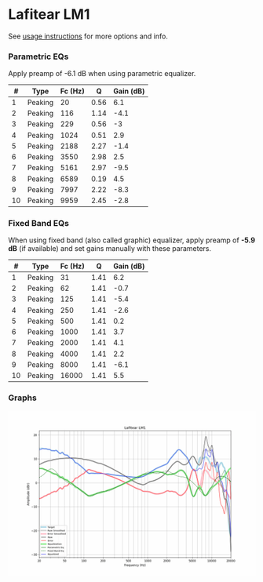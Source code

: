 # Lafitear LM1
See [usage instructions](https://github.com/jaakkopasanen/AutoEq#usage) for more options and info.

### Parametric EQs
Apply preamp of -6.1 dB when using parametric equalizer.

|   # | Type    |   Fc (Hz) |    Q |   Gain (dB) |
|-----|---------|-----------|------|-------------|
|   1 | Peaking |        20 | 0.56 |         6.1 |
|   2 | Peaking |       116 | 1.14 |        -4.1 |
|   3 | Peaking |       229 | 0.56 |        -3   |
|   4 | Peaking |      1024 | 0.51 |         2.9 |
|   5 | Peaking |      2188 | 2.27 |        -1.4 |
|   6 | Peaking |      3550 | 2.98 |         2.5 |
|   7 | Peaking |      5161 | 2.97 |        -9.5 |
|   8 | Peaking |      6589 | 0.19 |         4.5 |
|   9 | Peaking |      7997 | 2.22 |        -8.3 |
|  10 | Peaking |      9959 | 2.45 |        -2.8 |

### Fixed Band EQs
When using fixed band (also called graphic) equalizer, apply preamp of **-5.9 dB** (if available) and set gains manually with these parameters.

|   # | Type    |   Fc (Hz) |    Q |   Gain (dB) |
|-----|---------|-----------|------|-------------|
|   1 | Peaking |        31 | 1.41 |         6.2 |
|   2 | Peaking |        62 | 1.41 |        -0.7 |
|   3 | Peaking |       125 | 1.41 |        -5.4 |
|   4 | Peaking |       250 | 1.41 |        -2.6 |
|   5 | Peaking |       500 | 1.41 |         0.2 |
|   6 | Peaking |      1000 | 1.41 |         3.7 |
|   7 | Peaking |      2000 | 1.41 |         4.1 |
|   8 | Peaking |      4000 | 1.41 |         2.2 |
|   9 | Peaking |      8000 | 1.41 |        -6.1 |
|  10 | Peaking |     16000 | 1.41 |         5.5 |

### Graphs
![](./Lafitear%20LM1.png)
